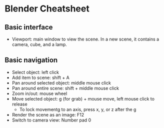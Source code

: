 # Blender Cheatsheet

## Basic interface

- Viewport: main window to view the scene. In a new scene, it contains a camera, cube, and a lamp.

## Basic navigation

- Select object: left click
- Add item to scene: shift + A
- Pan around selected object: middle mouse click
- Pan around entire scene: shift + middle mouse click
- Zoom in/out: mouse wheel
- Move selected object: g (for grab) + mouse move, left mouse click to release
  - To lock movementg to an axis, press x, y, or z after the g
- Render the scene as an image: F12
- Switch to camera view: Number pad 0
